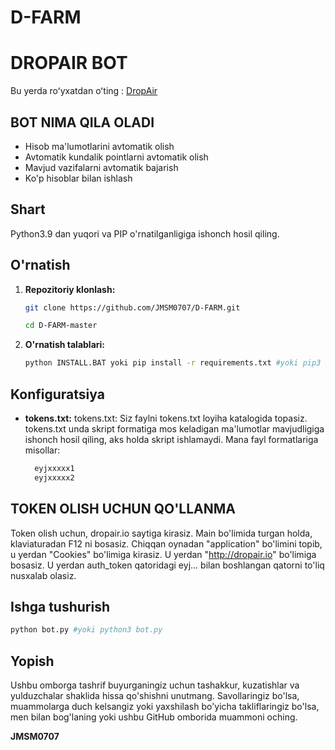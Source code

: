 # D-FARM
# DROPAIR BOT

Bu yerda roʻyxatdan oʻting : [DropAir](https://dropair.io?ref=N5X824)

## BOT NIMA QILA OLADI

  - Hisob ma'lumotlarini avtomatik olish
  - Avtomatik kundalik pointlarni avtomatik olish
  - Mavjud vazifalarni avtomatik bajarish
  - Ko'p hisoblar bilan ishlash
    
## Shart

Python3.9 dan yuqori va PIP o'rnatilganligiga ishonch hosil qiling.

## O'rnatish

1. **Repozitoriy klonlash:**
   ```bash
   git clone https://github.com/JMSM0707/D-FARM.git
   ```
   ```bash
   cd D-FARM-master
   ```

2. **O'rnatish talablari:**
   ```bash
   python INSTALL.BAT yoki pip install -r requirements.txt #yoki pip3 install -r requirements.txt
   ```

## Konfiguratsiya

- **tokens.txt:** tokens.txt: Siz faylni tokens.txt loyiha katalogida topasiz. tokens.txt unda skript formatiga mos keladigan ma'lumotlar mavjudligiga ishonch hosil qiling, aks holda skript ishlamaydi. Mana fayl formatlariga misollar:

  ```bash
    eyjxxxxx1
    eyjxxxxx2
  ```
## TOKEN OLISH UCHUN QO'LLANMA

Token olish uchun, dropair.io saytiga kirasiz. Main bo'limida turgan holda, klaviaturadan F12 ni bosasiz. 
Chiqqan oynadan "application" bo'limini topib, u yerdan "Cookies" bo'limiga kirasiz. U yerdan "http://dropair.io" bo'limiga bosasiz. U yerdan auth_token qatoridagi eyj... bilan boshlangan qatorni to'liq nusxalab olasiz.

## Ishga tushurish

```bash
python bot.py #yoki python3 bot.py
```

## Yopish

Ushbu omborga tashrif buyurganingiz uchun tashakkur, kuzatishlar va yulduzchalar shaklida hissa qo'shishni unutmang. Savollaringiz bo'lsa, muammolarga duch kelsangiz yoki yaxshilash bo'yicha takliflaringiz bo'lsa, men bilan bog'laning yoki ushbu GitHub omborida muammoni oching.

**JMSM0707**
